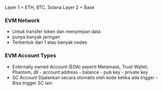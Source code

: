 Layer 1 = ETH, BTC, Solana
Layer 2 = Base

### EVM Network
- Untuk transfer token dan menyimpan data
- punya banyak jaringan
- Terbentuk dari 1 atau banyak nodes

### EVM Account Types
- Externally owned Account (EOA)
		seperti Metamask, Trust Wallet, Phantom, dll
		- account address
		- balance
		- pub key
		- private key
- SC Account 
		Dijalankan secara otomatis oleh kode ketika ada trigger
		- Bisa trigger SC lain
